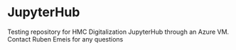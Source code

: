 # JupyterHub
Testing repository for HMC Digitalization JupyterHub through an Azure VM. Contact Ruben Emeis for any questions
